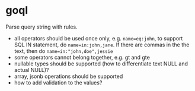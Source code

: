 # goql


Parse query string with rules.


- all operators should be used once only, e.g. `name=eq:john`, to support SQL IN statement, do `name=in:john,jane`. If there are commas in the the text, then do `name=in:"john,doe",jessie`
- some operators cannot belong together, e.g. gt and gte
- nullable types should be supported (how to differentiate text NULL and actual NULL)?
- array, jsonb operations should be supported
- how to add validation to the values?
